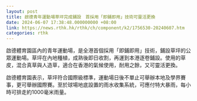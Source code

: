 ```yaml
---
layout: post
title: 啟德青年運動場草坪完成鋪設　首採用「即鋪即用」技術可靈活更換
date: 2024-06-07 17:38:48.000000000 +08:00
link: https://news.rthk.hk/rthk/ch/component/k2/1756530-20240607.htm
categories: rthk
---
```


啟德體育園區內的青年運動場，是全港首個採用「即鋪即用」技術，鋪設草坪的公眾運動場。草坪在內地種植，成熟後即日收割，再運到本港逐卷鋪設。使用的草皮，混合真草與人造草，適合在香港的氣候使用，耐用之餘，又可靈活更換。

啟德體育園表示，草坪符合國際級標準，運動場日後不單止可舉辦本地及學界賽事，更可舉辦國際賽。至於球場地底設置的雨水收集系統，可應付特大暴雨，每小時可排走約1000毫米雨量。
